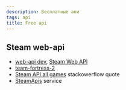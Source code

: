 ```yaml
---
description: Бесплатные апи
tags: api
title: Free api
---
```

## Steam web-api

- [web-api dev](https://steamcommunity.com/dev), [Steam Web API](https://developer.valvesoftware.com/wiki/Steam_Web_API#GetNewsForApp_.28v0001.29)
- [team-fortress-2](https://wiki.teamfortress.com/wiki/WebAPI)
- [Steam API all games](https://stackoverflow.com/questions/46330864/steam-api-all-games) stackowerflow quote
- [SteamApis](https://steamapis.com/) service
